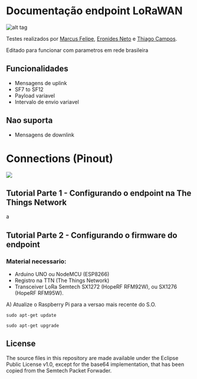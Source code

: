# Documentação endpoint LoRaWAN

![alt tag](https://www.thethingsnetwork.org/docs/assets/images/architecture.png)

Testes realizados por [Marcus Felipe](https://github.com/mfrr), [Eronides Neto](github.com/eron93br) e [Thiago Campos](https://github.com/tcampos123).

Editado para funcionar com parametros em rede brasileira

Funcionalidades
--------
- Mensagens de uplink
- SF7 to SF12
- Payload variavel
- Intervalo de envio variavel

Nao suporta
--------
- Mensagens de downlink

Connections (Pinout)
===========
![](./pinout.png)

Tutorial Parte 1 - Configurando o endpoint na The Things Network
-------------

a

Tutorial Parte 2 - Configurando o firmware do endpoint 
-------------

### Material  necessario:

- Arduino UNO ou NodeMCU (ESP8266)
- Registro na TTN (The Things Network)
- Transceiver LoRa Semtech SX1272 (HopeRF RFM92W), ou SX1276 (HopeRF RFM95W).

A) Atualize o Raspberry Pi para a versao mais recente do S.O.
````
sudo apt-get update

sudo apt-get upgrade
````


License
-------
The source files in this repository are made available under the Eclipse
Public License v1.0, except for the base64 implementation, that has been
copied from the Semtech Packet Forwader.
